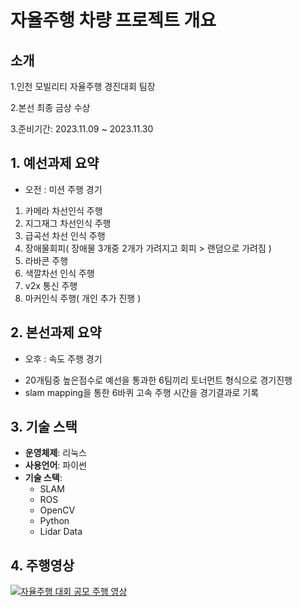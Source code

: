 # 자율주행 차량 프로젝트 개요

## 소개
1.인천 모빌리티 자율주행 경진대회 팀장

2.본선 최종 금상 수상

3.준비기간: 2023.11.09 ~ 2023.11.30

## 1. 예선과제 요약
* 오전 : 미션 주행 경기
1. 카메라 차선인식 주행
2. 지그재그 차선인식 주행
3. 급곡선 차선 인식 주행
4. 장애물회피( 장애물 3개중 2개가 가려지고 회피 > 랜덤으로 가려짐 )
5. 라바콘 주행
6. 색깔차선 인식 주행
7. v2x 통신 주행
8. 마커인식 주행( 개인 추가 진행 )

## 2. 본선과제 요약
* 오후 : 속도 주행 경기

 - 20개팀중 높은점수로 예선을 통과한 6팀끼리 토너먼트 형식으로 경기진행
 - slam mapping을 통한 6바퀴 고속 주행 시간을 경기결과로 기록

## 3. 기술 스택

- **운영체제**: 리눅스
- **사용언어**: 파이썬
- **기술 스택**:
  - SLAM
  - ROS
  - OpenCV
  - Python
  - Lidar Data
   
## 4. 주행영상
[![자율주행 대회 공모 주행 영상](http://img.youtube.com/vi/u8De6DQmtCg/0.jpg)](https://www.youtube.com/watch?v=u8De6DQmtCg)
  
